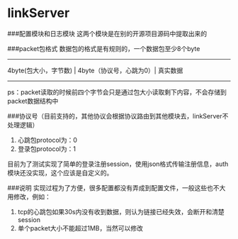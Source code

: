 # linkServer

###配置模块和日志模块
这两个模块是在别的开源项目源码中提取出来的

###packet包格式
数据包的格式是有规则的，一个数据包至少8个byte
----     ----    ----   ----
 4byte(包大小，字节数) | 4byte（协议号，心跳为0）| 真实数据
----     ----    ----   ----

ps：packet读取的时候前四个字节会只是通过包大小读取剩下内容，不会存储到packet数据结构中

###协议号（目前支持的，其他协议会根据协议路由到其他模块去，linkServer不处理逻辑）
1. 心跳包protocol为：0
2. 登录包protocol为：1


目前为了测试实现了简单的登录注册session，使用json格式传输注册信息，auth模块还没实现，这个应该是自定义的。
 
###说明
实现过程为了方便，很多配置都没有弄成到配置文件，一般这些也不大用修改，例如：
1. tcp的心跳包如果30s内没有收到数据，则认为链接已经失效，会断开和清楚session
2. 单个packet大小不能超过1MB，当然可以修改
